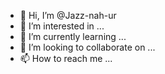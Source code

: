 - 👋 Hi, I’m @Jazz-nah-ur
- 👀 I’m interested in ...
- 🌱 I’m currently learning ...
- 💞️ I’m looking to collaborate on ...
- 📫 How to reach me ...

<!---
Jazz-nah-ur/Jazz-nah-ur is a ✨ special ✨ repository because its `README.md` (this file) appears on your GitHub profile.
You can click the Preview link to take a look at your changes.
--->

